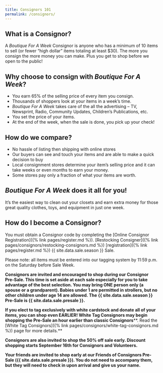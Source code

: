 ```yaml
---
title: Consignors 101
permalink: /consignors/
---
```


## What is a Consignor?

A _Boutique For A Week_ Consignor is anyone who has a minimum of 10 items to sell (or fewer “high dollar” items totaling at least $30). The more you consign the more money you can make. Plus you get to shop before we open to the public!

## Why choose to consign with _Boutique For A Week_?

* You earn 65% of the selling price of every item you consign.
* Thousands of shoppers look at your items in a week’s time.
* _Boutique For A Week_ takes care of the all the advertising – TV, Newsprint, Radio, Community Updates, Children’s Publications, etc.
* You set the price of your items.
* At the end of the week, when the sale is done, you pick up your check!

## How do we compare?

* No hassle of listing then shipping with online stores
* Our buyers can see and touch your items and are able to make a quick decision to buy
* Local consignment stores determine your item’s selling price and it can take weeks or even months to earn your money.
* Some stores pay only a fraction of what your items are worth.

## _Boutique For A Week_ does it all for you!

It’s the easiest way to clean out your closets and earn extra money for those great quality clothes, toys, and equipment in just one week.

## How do I become a Consignor?

You must obtain a Consignor code by completing the [Online Consignor Registration]({% link pages/register.md %}). [Restocking Consigner]({% link pages/consignors/restocking-consignors.md %}) [registration]({% link pages/register.md %})  {{ site.data.sale.season }} Sale.

Please note: all items must be entered into our tagging system by 11:59 p.m. on the Saturday before Sale Week.

**Consignors are invited and encouraged to shop during our Consignor Pre-Sale. This time is set aside at each sale especially for you to take advantage of the best selection. You may bring ONE person only (a spouse or a grandparent). Babies under 1 are permitted in strollers, but no other children under age 14 are allowed. The {{ site.data.sale.season }} Pre-Sale is {{ site.data.sale.presale }}.**

**If you elect to tag exclusively with white cardstock and donate all of your items, you can shop even EARLIER! White Tag Consignors may begin shopping the Pre-Sale an hour earlier than classic Consignors****. Read the [White Tag Consignors]({% link pages/consignors/white-tag-consignors.md %}) page for more details.**

**Consignors are also invited to shop the 50% off sale early. Discount shopping starts September 16th for Consignors and Volunteers.**

**Your friends are invited to shop early at our Friends of Consignors Pre-Sale ({{ site.data.sale.presale }}). You do not need to accompany them, but they will need to check in upon arrival and give us your name.**
